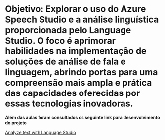 # Objetivo: Explorar o uso do Azure Speech Studio e a análise linguística proporcionada pelo Language Studio. O foco é aprimorar habilidades na implementação de soluções de análise de fala e linguagem, abrindo portas para uma compreensão mais ampla e prática das capacidades oferecidas por essas tecnologias inovadoras.

**Além das aulas foram consultados os seguinte link para desenvolvimento do projeto**

[Analyze text with Language Studio](https://microsoftlearning.github.io/mslearn-ai-fundamentals/Instructions/Labs/06-text-analysis.html)


